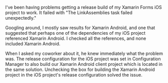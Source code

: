 I've been having problems getting a release build of my Xamarin Forms iOS project to work. It failed with "The LinkAssemblies task failed unexpectedly." 

Googling around, I mostly saw results for Xamarin Android, and one that suggested that perhaps one of the dependencies of my iOS project referenced Xamarin Android. I checked all the references, and none included Xamarin Android. 

When I asked my coworker about it, he knew immediately what the problem was. The release configuration for the iOS project was set in Configuration Manager to also build our Xamarin Android client project which is located in the same solution. Unchecking the box for building the Xamarin Android project in the iOS project's release configuration solved the issue. 